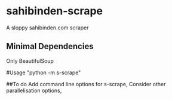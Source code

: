 # sahibinden-scrape
A sloppy sahibinden.com scraper

## Minimal Dependencies
Only BeautifulSoup

#Usage
"python -m s-scrape"

##To do
Add command line options for s-scrape,
Consider other parallelisation options,
